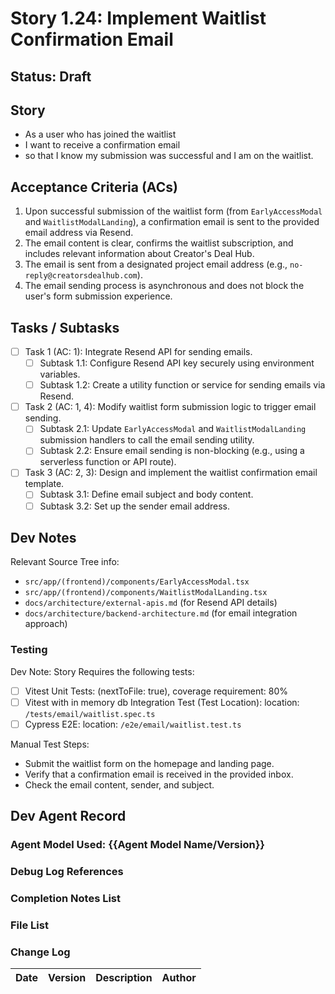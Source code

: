 # Story 1.24: Implement Waitlist Confirmation Email

## Status: Draft

## Story

- As a user who has joined the waitlist
- I want to receive a confirmation email
- so that I know my submission was successful and I am on the waitlist.

## Acceptance Criteria (ACs)

1.  Upon successful submission of the waitlist form (from `EarlyAccessModal` and `WaitlistModalLanding`), a confirmation email is sent to the provided email address via Resend.
2.  The email content is clear, confirms the waitlist subscription, and includes relevant information about Creator's Deal Hub.
3.  The email is sent from a designated project email address (e.g., `no-reply@creatorsdealhub.com`).
4.  The email sending process is asynchronous and does not block the user's form submission experience.

## Tasks / Subtasks

- [ ] Task 1 (AC: 1): Integrate Resend API for sending emails.
  - [ ] Subtask 1.1: Configure Resend API key securely using environment variables.
  - [ ] Subtask 1.2: Create a utility function or service for sending emails via Resend.
- [ ] Task 2 (AC: 1, 4): Modify waitlist form submission logic to trigger email sending.
  - [ ] Subtask 2.1: Update `EarlyAccessModal` and `WaitlistModalLanding` submission handlers to call the email sending utility.
  - [ ] Subtask 2.2: Ensure email sending is non-blocking (e.g., using a serverless function or API route).
- [ ] Task 3 (AC: 2, 3): Design and implement the waitlist confirmation email template.
  - [ ] Subtask 3.1: Define email subject and body content.
  - [ ] Subtask 3.2: Set up the sender email address.

## Dev Notes

Relevant Source Tree info:
- `src/app/(frontend)/components/EarlyAccessModal.tsx`
- `src/app/(frontend)/components/WaitlistModalLanding.tsx`
- `docs/architecture/external-apis.md` (for Resend API details)
- `docs/architecture/backend-architecture.md` (for email integration approach)

### Testing

Dev Note: Story Requires the following tests:

- [ ] Vitest Unit Tests: (nextToFile: true), coverage requirement: 80%
- [ ] Vitest with in memory db Integration Test (Test Location): location: `/tests/email/waitlist.spec.ts`
- [ ] Cypress E2E: location: `/e2e/email/waitlist.test.ts`

Manual Test Steps:
- Submit the waitlist form on the homepage and landing page.
- Verify that a confirmation email is received in the provided inbox.
- Check the email content, sender, and subject.

## Dev Agent Record

### Agent Model Used: {{Agent Model Name/Version}}

### Debug Log References

### Completion Notes List

### File List

### Change Log

| Date | Version | Description | Author |
| :--- | :------ | :---------- | :----- |
